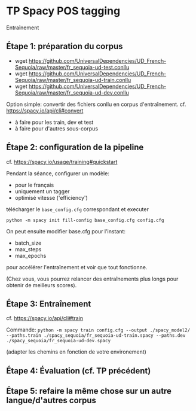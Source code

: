 # TP Spacy POS tagging
Entraînement


## Étape 1: préparation du corpus
- wget https://github.com/UniversalDependencies/UD_French-Sequoia/raw/master/fr_sequoia-ud-test.conllu
- wget https://github.com/UniversalDependencies/UD_French-Sequoia/raw/master/fr_sequoia-ud-train.conllu
- wget https://github.com/UniversalDependencies/UD_French-Sequoia/raw/master/fr_sequoia-ud-dev.conllu


Option simple: convertir des fichiers conllu en corpus d'entraînement.
cf. https://spacy.io/api/cli#convert

- à faire pour les train, dev et test
- à faire pour d'autres sous-corpus

## Étape 2: configuration de la pipeline


cf. https://spacy.io/usage/training#quickstart

Pendant la séance, configurer un modèle: 
-  pour le français
-  uniquement un tagger
-  optimisé vitesse ('efficiency')

télécharger le `base_config.cfg` correspondant et executer

`python -m spacy init fill-config base_config.cfg config.cfg`

On peut ensuite modifier base.cfg
pour l'instant:
- batch_size
- max_steps
- max_epochs

pour accélérer l'entraînement et voir que tout fonctionne.

(Chez vous, vous pourrez relancer des entraînements plus longs pour obtenir de meilleurs scores).


## Étape 3: Entraînement

cf. https://spacy.io/api/cli#train

Commande:
`python -m spacy train config.cfg --output ./spacy_model2/ --paths.train ./spacy_sequoia/fr_sequoia-ud-train.spacy --paths.dev ./spacy_sequoia/fr_sequoia-ud-dev.spacy `

(adapter les chemins en fonction de votre environement)

## Étape 4: Évaluation (cf. TP précédent)


## Étape 5: refaire la même chose sur un autre langue/d'autres corpus
